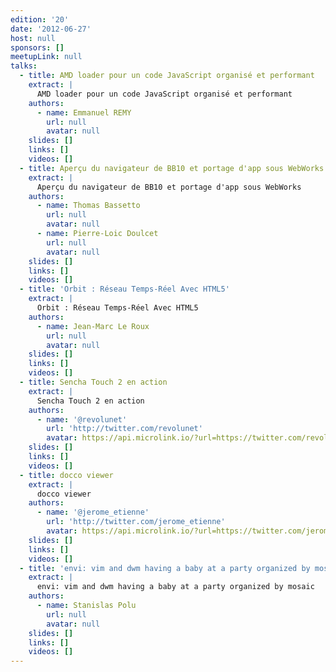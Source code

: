 ```yaml
---
edition: '20'
date: '2012-06-27'
host: null
sponsors: []
meetupLink: null
talks:
  - title: AMD loader pour un code JavaScript organisé et performant
    extract: |
      AMD loader pour un code JavaScript organisé et performant
    authors:
      - name: Emmanuel REMY
        url: null
        avatar: null
    slides: []
    links: []
    videos: []
  - title: Aperçu du navigateur de BB10 et portage d'app sous WebWorks
    extract: |
      Aperçu du navigateur de BB10 et portage d'app sous WebWorks
    authors:
      - name: Thomas Bassetto
        url: null
        avatar: null
      - name: Pierre-Loic Doulcet
        url: null
        avatar: null
    slides: []
    links: []
    videos: []
  - title: 'Orbit : Réseau Temps-Réel Avec HTML5'
    extract: |
      Orbit : Réseau Temps-Réel Avec HTML5
    authors:
      - name: Jean-Marc Le Roux
        url: null
        avatar: null
    slides: []
    links: []
    videos: []
  - title: Sencha Touch 2 en action
    extract: |
      Sencha Touch 2 en action
    authors:
      - name: '@revolunet'
        url: 'http://twitter.com/revolunet'
        avatar: https://api.microlink.io/?url=https://twitter.com/revolunet&amps;embed=image.url
    slides: []
    links: []
    videos: []
  - title: docco viewer
    extract: |
      docco viewer
    authors:
      - name: '@jerome_etienne'
        url: 'http://twitter.com/jerome_etienne'
        avatar: https://api.microlink.io/?url=https://twitter.com/jerome_etienne&amps;embed=image.url
    slides: []
    links: []
    videos: []
  - title: 'envi: vim and dwm having a baby at a party organized by mosaic'
    extract: |
      envi: vim and dwm having a baby at a party organized by mosaic
    authors:
      - name: Stanislas Polu
        url: null
        avatar: null
    slides: []
    links: []
    videos: []
---
```

